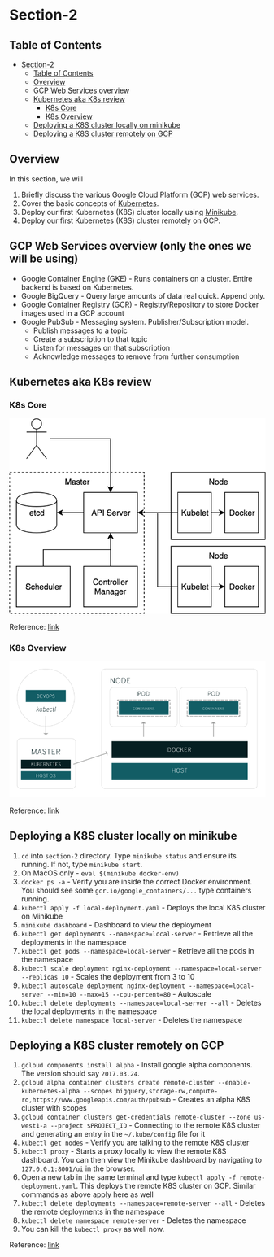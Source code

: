 # Section-2

## Table of Contents
<!-- TOC -->

- [Section-2](#section-2)
    - [Table of Contents](#table-of-contents)
    - [Overview](#overview)
    - [GCP Web Services overview](#gcp-web-services-overview)
    - [Kubernetes aka K8s review](#kubernetes-aka-k8s-review)
        - [K8s Core](#k8s-core)
        - [K8s Overview](#k8s-overview)
    - [Deploying a K8S cluster locally on minikube](#deploying-a-k8s-cluster-locally-on-minikube)
    - [Deploying a K8S cluster remotely on GCP](#deploying-a-k8s-cluster-remotely-on-gcp)

<!-- /TOC -->


## Overview
In this section, we will
1. Briefly discuss the various Google Cloud Platform (GCP) web services.
2. Cover the basic concepts of [Kubernetes](https://kubernetes.io/).
3. Deploy our first Kubernetes (K8S) cluster locally using [Minikube](https://github.com/kubernetes/minikube).
4. Deploy our first Kubernetes (K8S) cluster remotely on GCP.


## GCP Web Services overview (only the ones we will be using)
* Google Container Engine (GKE) - Runs containers on a cluster. Entire backend is based on Kubernetes.
* Google BigQuery - Query large amounts of data real quick. Append only.
* Google Container Registry (GCR) - Registry/Repository to store Docker images used in a GCP account
* Google PubSub - Messaging system. Publisher/Subscription model.
    * Publish messages to a topic
    * Create a subscription to that topic
    * Listen for messages on that subscription
    * Acknowledge messages to remove from further consumption


## Kubernetes aka K8s review

### K8s Core
![k8s core](imgs/k8s.png)

Reference: [link](https://blog.heptio.com/core-kubernetes-jazz-improv-over-orchestration-a7903ea92ca)

### K8s Overview
![k8s overview](imgs/k8s4.png)

Reference: [link](https://www.redhat.com/en/containers/what-is-kubernetes)

## Deploying a K8S cluster locally on minikube

1. `cd` into `section-2` directory. Type `minikube status` and ensure its running. If not, type `minikube start`.
2. On MacOS only - `eval $(minikube docker-env)`
3. `docker ps -a` - Verify you are inside the correct Docker environment. You should see some `gcr.io/google_containers/...` type containers running.
4. `kubectl apply -f local-deployment.yaml` - Deploys the local K8S cluster on Minikube
5. `minikube dashboard` - Dashboard to view the deployment
6. `kubectl get deployments --namespace=local-server` - Retrieve all the deployments in the namespace
7. `kubectl get pods --namespace=local-server` - Retrieve all the pods in the namespace
8. `kubectl scale deployment nginx-deployment --namespace=local-server --replicas 10` - Scales the deployment from 3 to 10
9. `kubectl autoscale deployment nginx-deployment --namespace=local-server --min=10 --max=15 --cpu-percent=80` - Autoscale
10. `kubectl delete deployments --namespace=local-server --all` - Deletes the local deployments in the namespace
11. `kubectl delete namespace local-server` - Deletes the namespace


## Deploying a K8S cluster remotely on GCP

1. `gcloud components install alpha` - Install google alpha components. The version should say `2017.03.24`.
2. `gcloud alpha container clusters create remote-cluster --enable-kubernetes-alpha --scopes bigquery,storage-rw,compute-ro,https://www.googleapis.com/auth/pubsub` - Creates an alpha K8S cluster with scopes
3. `gcloud container clusters get-credentials remote-cluster --zone us-west1-a --project $PROJECT_ID` - Connecting to the remote K8S cluster and generating an entry in the `~/.kube/config` file for it
4. `kubectl get nodes` - Verify you are talking to the remote K8S cluster
5. `kubectl proxy` - Starts a proxy locally to view the remote K8S dashboard. You can then view the Minikube dashboard by navigating to `127.0.0.1:8001/ui` in the browser.
6. Open a new tab in the same terminal and type `kubectl apply -f remote-deployment.yaml`. This deploys the remote K8S cluster on GCP. Similar commands as above apply here as well
7. `kubectl delete deployments --namespace=remote-server --all` - Deletes the remote deployments in the namespace
8. `kubectl delete namespace remote-server` - Deletes the namespace
9. You can kill the `kubectl proxy` as well now.

Reference: [link](https://kubernetes.io/docs/concepts/workloads/controllers/deployment/)

